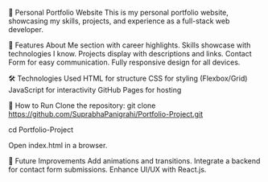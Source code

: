🌟 Personal Portfolio Website
This is my personal portfolio website, showcasing my skills, projects, and experience as a full-stack web developer.

📌 Features
About Me section with career highlights.
Skills showcase with technologies I know.
Projects display with descriptions and links.
Contact Form for easy communication.
Fully responsive design for all devices.

🛠️ Technologies Used
HTML for structure
CSS for styling (Flexbox/Grid)
JavaScript for interactivity
GitHub Pages for hosting 

🚀 How to Run
Clone the repository:
git clone https://github.com/SuprabhaPanigrahi/Portfolio-Project.git

cd Portfolio-Project

Open index.html in a browser.

🎯 Future Improvements
Add animations and transitions.
Integrate a backend for contact form submissions.
Enhance UI/UX with React.js.
